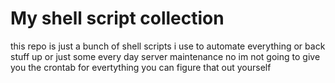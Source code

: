 # My shell script collection

this repo is just a bunch of shell scripts i use to automate everything or back stuff up or just some every day server maintenance
no im not going to give you the crontab for evertything you can figure that out yourself
